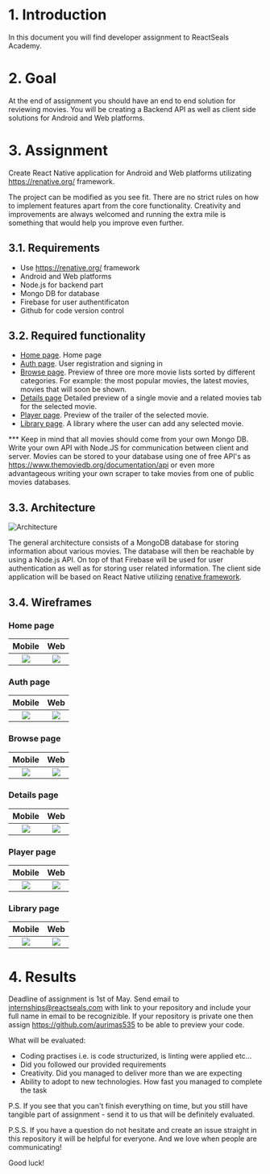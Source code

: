 # 1. Introduction

In this document you will find developer assignment to ReactSeals Academy.

# 2. Goal

At the end of assignment you should have an end to end solution for reviewing movies. You will be creating a Backend API as well as client side solutions for Android and Web platforms.

# 3. Assignment
Create React Native application for Android and Web platforms utilizating https://renative.org/ framework.

The project can be modified as you see fit. There are no strict rules on how to implement features apart from the core functionality. Creativity and improvements are always welcomed and running the extra mile is something that would help you improve even further.

## 3.1. Requirements

* Use https://renative.org/ framework
* Android and Web platforms
* Node.js for backend part
* Mongo DB for database
* Firebase for user authentificaton
* Github for code version control

## 3.2. Required functionality

* [Home page](#home-page). Home page
* [Auth page](#auth-page). User registration and signing in
* [Browse page](#browse-page). Preview of three ore more movie lists sorted by different categories. For example: the most popular movies, the latest movies, movies that will soon be shown.
* [Details page](#details-page) Detailed preview of a single movie and a related movies tab for the selected movie.
* [Player page](#player-page). Preview of the trailer of the selected movie.
* [Library page](#library-page). A library where the user can add any selected movie.

*** Keep in mind that all movies should come from your own Mongo DB. Write your own API with Node.JS for communication between client and server. Movies can be stored to your database using one of free API's as https://www.themoviedb.org/documentation/api or even more advantageous writing your own scraper to take movies from one of public movies databases. 

## 3.3. Architecture

![Architecture](./assets/architecture.png "Architecture")

The general architecture consists of a MongoDB database for storing information about various movies. The database will then be reachable by using a Node.js API. On top of that Firebase will be used for user authentication as well as for storing user related information. The client side application will be based on React Native utilizing [renative framework](https://renative.org).

## 3.4. Wireframes

### Home page

Mobile            | Web
:-------------------------:|:-------------------------:
![](./assets/wireframes/home.png)  |  ![](./assets/wireframes/home_web.png)

### Auth page 

Mobile            | Web
:-------------------------:|:-------------------------:
![](./assets/wireframes/login.png)  |  ![](./assets/wireframes/login_web.png)

### Browse page

Mobile            | Web
:-------------------------:|:-------------------------:
![](./assets/wireframes/browse.png)  |  ![](./assets/wireframes/browse_web.png)


### Details page

Mobile            |  Web 
:-------------------------:|:-------------------------:
![](./assets/wireframes/details.png)  |  ![](./assets/wireframes/details_web.png)

### Player page

Mobile            |  Web 
:-------------------------:|:-------------------------:
![](./assets/wireframes/player.png)  |  ![](./assets/wireframes/player_web.png)

### Library page

Mobile            |  Web
:-------------------------:|:-------------------------:
![](./assets/wireframes/library.png)  |  ![](./assets/wireframes/library_web.png)

# 4. Results

Deadline of assignment is 1st of May. 
Send email to internships@reactseals.com with link to your repository and include your full name in email to be recognizible. If your repository is private one then assign https://github.com/aurimas535 to be able to preview your code.

What will be evaluated:
* Coding practises i.e. is code structurized, is linting were applied etc...
* Did you followed our provided requirements
* Creativity. Did you managed to deliver more than we are expecting
* Ability to adopt to new technologies. How fast you managed to complete the task

P.S. If you see that you can't finish everything on time, but you still have tangible part of assignment - send it to us that will be definitely evaluated.

P.S.S. If you have a question do not hesitate and create an issue straight in this repository it will be helpful for everyone. And we love when people are communicating!

Good luck!